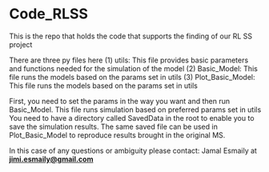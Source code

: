 # Code_RLSS
This is the repo that holds the code that supports the finding of our RL SS project

There are three py files here
(1) utils: This file provides basic parameters and functions needed for the simulation of the model
(2) Basic_Model: This file runs the models based on the params set in utils
(3) Plot_Basic_Model: This file runs the models based on the params set in utils

First, you need to set the params in the way you want and then run Basic_Model. This file runs simulation based on preferred params set in utils
You need to have a directory called SavedData in the root to enable you to save the simulation results.
The same saved file can be used in Plot_Basic_Model to reproduce results brought in the original MS.


In this case of any questions or ambiguity please contact: Jamal Esmaily at **jimi.esmaily@gmail.com**


